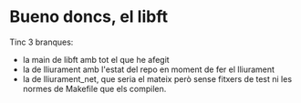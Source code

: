 # Bueno doncs, el libft
Tinc 3 branques:
- la main de libft amb tot el que he afegit
- la de lliurament amb l'estat del repo en moment de fer el lliurament
- la de lliurament_net, que seria el mateix però sense fitxers de test ni les normes de Makefile que els compilen.
